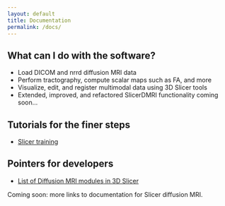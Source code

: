 ```yaml
---
layout: default
title: Documentation
permalink: /docs/
---
```


What can I do with the software?
---------------------
* Load DICOM and nrrd diffusion MRI data
* Perform tractography, compute scalar maps such as FA, and more
* Visualize, edit, and register multimodal data using 3D Slicer tools
* Extended, improved, and refactored SlicerDMRI functionality coming soon...

Tutorials for the finer steps
---------------------
* [Slicer training](http://www.slicer.org/slicerWiki/index.php/Documentation/Nightly)

Pointers for developers
---------------------
* [List of Diffusion MRI modules in 3D Slicer](http://www.slicer.org/slicerWiki/index.php/Documentation/Nightly#Modules_by_category_Diffusion)

Coming soon: more links to documentation for Slicer diffusion MRI.

